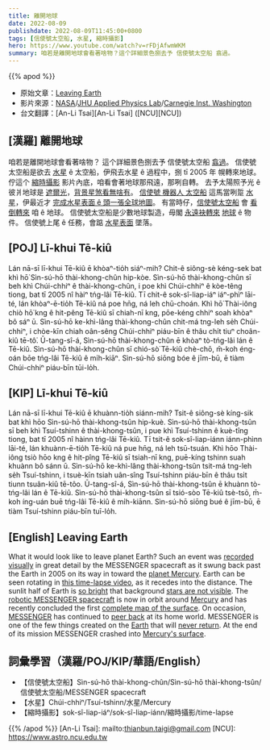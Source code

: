 ```yaml
---
title: 離開地球
date: 2022-08-09
publishdate: 2022-08-09T11:45:00+0800
tags: [信使號太空船, 水星, 縮時攝影]
hero: https://www.youtube.com/watch?v=rFDjAfwmWKM
summary: 咱若是離開地球會看著啥物？這个詳細景色捌去予 信使號太空船 翕過。
---
```


{{% apod %}}

- 原始文章：[Leaving Earth](https://apod.nasa.gov/apod/ap220809.html)
- 影片來源：[NASA](https://www.nasa.gov/)/[JHU Applied Physics Lab](https://messenger.jhuapl.edu/)/[Carnegie Inst. Washington](https://carnegiescience.edu/)
- 台文翻譯：[An-Li Tsai][An-Li Tsai] ([NCU][NCU])

## [漢羅] 離開地球
咱若是離開地球會看著啥物？
這个詳細景色捌去予 信使號太空船 [翕過][recorded visually]。
信使號太空船是欲去 [水星][planet Mercury] ê 太空船，伊飛去水星 ê 過程中，捌 tī 2005 年 幌轉來地球。
佇這个 [縮時攝影][this time-lapse video] 影片內底，咱看會著地球那飛遠，那咧自轉。
去予太陽照予光 ê 彼爿地球是 [遮爾光][so bright]，[背景星煞看無啥有][stars are not visible]。
[信使號 機器人 太空船][robotic MESSENGER spacecraft] 這馬當咧踅 [水星][Mercury]，伊最近才 [完成水星表面 ê 頭一張全球地圖][complete map of the surface]。
有當時仔，[信使號太空船][MESSENGER] 會 [看倒轉來][peer back] 咱 ê 地球。
信使號太空船是少數地球製造，毋閣 [永遠袂轉來][never return] [地球][Earth t] ê 物件。
信使號上尾 ê 任務，會踮 [水星表面][Mercury's surface] 墜落。

## [POJ] Lī-khui Tē-kiû
Lán nā-sī lī-khui Tē-kiû ē khòaⁿ-tio̍h siáⁿ-mih?
Chit-ê siông-sè kéng-sek bat khì hō͘ Sìn-sú-hō thài-khong-chûn hip-kòe.
Sìn-sú-hō thài-khong-chûn sī beh khì Chúi-chhiⁿ ê thài-khong-chûn, i poe khì Chúi-chhiⁿ ê kòe-têng tiong, bat tī 2005 nî hàiⁿ tńg-lâi Tē-kiû.
Tī chit-ê sok-sî-liap-iáⁿ iáⁿ-phìⁿ lāi-té, lán khòaⁿ-ē-tio̍h Tē-kiû ná poe hn̄g, ná leh chū-choán.
Khì hō͘ Thài-iông chiò hō͘ kng ê hit-pêng Tē-kiû sī chiah-nī kng, pōe-kéng chhiⁿ soah khòaⁿ bô sáⁿ ū.
Sìn-sú-hō ke-khì-lâng thài-khong-chûn chit-má tng-leh se̍h Chúi-chhiⁿ, i chòe-kīn chiah oân-sêng Chúi-chhiⁿ piáu-bīn ê thâu chi̍t tiuⁿ choân-kiû tē-tô͘.
Ū-tang-sî-á, Sìn-sú-hō thài-khong-chûn ē khòaⁿ tò-tńg-lâi lán ê Tē-kiû.
Sìn-sú-hō thài-khong-chûn sī chió-sò͘ Tē-kiû chè-chō, m̄-koh éng-oán bōe tńg-lâi Tē-kiû ê mi̍h-kiāⁿ.
Sìn-sú-hō siōng bóe ê jīm-bū, ē tiàm Chúi-chhiⁿ piáu-bīn tūi-lo̍h.

## [KIP] Lī-khui Tē-kiû
Lán nā-sī lī-khui Tē-kiû ē khuànn-tio̍h siánn-mih?
Tsit-ê siông-sè kíng-sik bat khì hōo Sìn-sú-hō thài-khong-tsûn hip-kuè.
Sìn-sú-hō thài-khong-tsûn sī beh khì Tsuí-tshinn ê thài-khong-tsûn, i pue khì Tsuí-tshinn ê kuè-tîng tiong, bat tī 2005 nî hàinn tńg-lâi Tē-kiû.
Tī tsit-ê sok-sî-liap-iánn iánn-phìnn lāi-té, lán khuànn-ē-tio̍h Tē-kiû ná pue hn̄g, ná leh tsū-tsuán.
Khì hōo Thài-iông tsiò hōo kng ê hit-pîng Tē-kiû sī tsiah-nī kng, puē-kíng tshinn suah khuànn bô sánn ū.
Sìn-sú-hō ke-khì-lâng thài-khong-tsûn tsit-má tng-leh se̍h Tsuí-tshinn, i tsuè-kīn tsiah uân-sîng Tsuí-tshinn piáu-bīn ê thâu tsi̍t tiunn tsuân-kiû tē-tôo.
Ū-tang-sî-á, Sìn-sú-hō thài-khong-tsûn ē khuànn tò-tńg-lâi lán ê Tē-kiû.
Sìn-sú-hō thài-khong-tsûn sī tsió-sòo Tē-kiû tsè-tsō, m̄-koh íng-uán buē tńg-lâi Tē-kiû ê mi̍h-kiānn.
Sìn-sú-hō siōng bué ê jīm-bū, ē tiàm Tsuí-tshinn piáu-bīn tuī-lo̍h.

## [English] Leaving Earth
What it would look like to leave planet Earth?
Such an event was [recorded visually][recorded visually] in great detail by the MESSENGER spacecraft as it swung back past the Earth in 2005 on its way in toward the [planet Mercury][planet Mercury].
Earth can be seen rotating in [this time-lapse video][this time-lapse video], as it recedes into the distance.
The sunlit half of Earth is [so bright][so bright] that background [stars are not visible][stars are not visible].
The [robotic MESSENGER spacecraft][robotic MESSENGER spacecraft] is now in orbit around [Mercury][Mercury] and has recently concluded the first [complete map of the surface][complete map of the surface].
On occasion, [MESSENGER][MESSENGER] has continued to [peer back][peer back] at its home world.
MESSENGER is one of the few things created on the [Earth][Earth e] that will [never return][never return].
At the end of its mission MESSENGER crashed into [Mercury's surface][Mercury's surface].

## 詞彙學習（漢羅/POJ/KIP/華語/English）
- 【信使號太空船】Sìn-sú-hō thài-khong-chûn/Sìn-sú-hō thài-khong-tsûn/信使號太空船/MESSENGER spacecraft
- 【水星】Chúi-chhiⁿ/Tsuí-tshinn/水星/Mercury
- 【縮時攝影】sok-sî-liap-iáⁿ/sok-sî-liap-iánn/縮時攝影/time-lapse


{{% /apod %}}
[An-Li Tsai]: mailto:thianbun.taigi@gmail.com
[NCU]: https://www.astro.ncu.edu.tw

[copyright]: https://apod.nasa.gov/apod/fap/lib/about_apod.html#srapply

[recorded visually]:https://messenger.jhuapl.edu/Explore/Videos.html
[planet Mercury]:https://solarsystem.nasa.gov/planets/mercury/in-depth/
[this time-lapse video]:http://www.youtube.com/watch?v=rFDjAfwmWKM
[so bright]:http://4.bp.blogspot.com/-RYrGwwZZh3w/UY6H01FhfuI/AAAAAAAADCc/RJPqAsNoVfg/s400/Dogs-Wearing-Sunglasses-Drinking.jpg
[stars are not visible]:http://www.badastronomy.com/bad/tv/foxapollo.html#stars
[robotic MESSENGER spacecraft]:http://messenger.jhuapl.edu/About/Spacecraft-and-Instruments.html#spacecraft
[Mercury]:https://apod.nasa.gov/apod/ap110331.html
[complete map of the surface]:https://apod.nasa.gov/apod/ap190428.html
[MESSENGER]:https://en.wikipedia.org/wiki/MESSENGER
[peer back]:https://apod.nasa.gov/apod/ap130723.html
[Earth e]:https://apod.nasa.gov/apod/ap220206.html
[Earth t]:https://apod.tw/daily/20220206/
[never return]:http://messenger.jhuapl.edu/About/Mission-Design.html#final-extended-mission
[Mercury's surface]:https://www.nasa.gov/press-release/nasa-completes-messenger-mission-with-expected-impact-on-mercurys-surface
